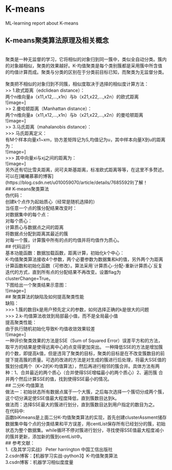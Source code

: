 # K-means
ML-learning report about K-means
</br>
## K-means聚类算法原理及相关概念
</br>
聚类是一种无监督的学习，它将相似的对象归到同一簇中，类似全自动分类。簇内的对象越相似，聚类的效果越好。K-均值聚类是每个类别簇都是采用簇中所含值的均值计算而成。聚类与分类的区别在于分类前目标已知，而聚类为无监督分类。 
</br>
</br>
聚类把不相似的对象归到不同簇，相似度取决于选择的相似度计算方法：
</br>
>> 1.欧式距离（edclidean distance）：</br>
两个n维向量a（x11,x12,...,x1n）与b（x21,x22,...,x2n）的欧式距离</br>
![image=]</br>
>> 2.曼哈顿距离（Manhattan distance）：</br>
两个n维向量a（x11,x12,...,x1n）与b（x21,x22,...,x2n）的曼哈顿距离</br>
![image=]</br>
>> 3.马氏距离（mahalanobis distance）：</br>
>>> 马氏距离定义：</br>
有M个样本向量x1~xm，协方差矩阵记为S,均值记为u，其中样本向量X到u的距离为：</br>
![image=]</br>
>>> 其中向量xi与xj之间的距离为：</br>
![image=]</br>
另外还有切比雪夫距离，闵可夫斯基距离，标准欧式距离等等，在这里不多赘述。</br>
可以在[曦曦慕慕的博客](https://blog.csdn.net/u010059070/article/details/76855929)了解！</br>
## K-means聚类算法
</br>
伪代码：</br>
创建k个点作为起始质心（经常是随机选择的）</br>
当任意一个点的簇分配结果改变时：</br>
  对数据集中的每个点：</br>
    对每个质心：</br>
    计算质心与数据点之间的距离</br>
  将数据点分配到距离其最近的簇</br>
 对每一个簇，计算簇中所有的点的均值并将均值作为质心。</br>
 ## 代码运行
 </br>
 基本功能函数：数据加载函数，距离计算，初始化k个中心：</br>
 K-均值聚类算法接收4个参数，两个必要参数为数据集和k的值，另外两个为距离计算函数和初始化函数（可修改）。算法采用`计算质心-分配-重新计算质心`反复迭代的方式，直到所有点的分配结果不再改变。设置flag为clusterChange=True。</br>
 下图给出一个聚类结果示意图：</br>
 ![image=]</br>
 ## 聚类算法的缺陷及如何提高聚类性能</br>
 缺陷：</br>
 >>> 1.簇的数目k是用户预先定义的参数，如何选择正确的k是很大的问题</br>
 >>> 2.k-均值算法收敛到局部最小值，而不是全局最小值</br>
 提高聚类性能：</br>
 由于执行随机初始化导致K-均值收敛效果较差</br>
 ![image=]</br>
 一种评价聚类效果的方法是SSE（Sum of Squared Error）误差平方和的方法，取平方的结果是使得远离中心的点变得更加突出。 
一种降低SSE的方法是增加簇的个数，即提高k值，但是违背了聚类的目标，聚类的目标是在不改变簇数目的前提下提高簇的质量。可选的改进的方法是对生成的簇进行后处理，将最大SSE值的簇划分成两个（K=2的K-均值算法），然后再进行相邻的簇合并。具体方法有两种：1、合并最近的两个质心（合并使得SSE增幅最小的两个质心）2、遍历簇 合并两个然后计算SSE的值，找到使得SSE最小的情况。
</br>
## 二分K-均值算法
</br>
做法一：初始状态所有数据点属于一个大簇，之后每次选择一个簇切分成两个簇，这个切分满足使SSE值最大程度降低，直到簇数目达到k。</br>
做法而：选择SSE最大的簇进行划分，直到簇数目达到用户指定的数目为之。</br>
在代码中:</br>
函数biKmeans是上面二分K-均值聚类算法的实现，首先创建clusterAssment储存数据集中每个点的分类结果和平方误差，用centList保存所有已经划分的簇，初始状态为整个数据集。while循环不停对簇进行划分，寻找使得SSE值最大程度减小的簇并更新，添加新的簇到centList中。
</br>
## 参考文献：</br>
1.《及其学习实战》 Peter harrington 中国工信出版社</br>
2.csdn博客：【机器学习实战-python3】K-均值聚类算法</br>
3.csdn博客：机器学习相似度度量
